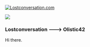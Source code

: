 [![Lostconversation.com](https://www.lostconversation.com/lost_home/0.jpg "lostconversation.com")](https://www.lostconversation.com)

<a href="https://www.lostconversation.com" target="_blank"><img src="https://www.lostconversation.com/lost_home/0.jpg"></a>

### Lostconversation ---> Olistic42

Hi there.

<br/>
